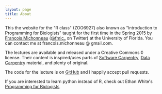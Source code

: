 ```yaml
---
layout: page
title: About
---
```


This the website for the "R class" (ZOO6927) also known as "Introduction to
Programming for Biologists" taught for the first time in the Spring 2015 by
[François Michonneau](http://francoismichonneau.net)
([@fmic_](https://twitter.com/fmic_) on Twitter) at the University of
Florida. You can contact me at francois.michonneau @ gmail.com.

The lectures are available and released under a Creative Commons 0
license. Their content is inspired/uses parts of
[Software Carpentry](https://software-carpentry.org),
[Data Carpentry](http://datacarpentry.org) material, and plenty of original.

The code for the lecture is on
[GitHub](https://github.com/r-bio/r-bio.github.io) and I happily accept pull
requests.


If you are interested to learn python instead of R, check out Ethan White's
[Programming for Biologists](http://www.programmingforbiologists.org/)
